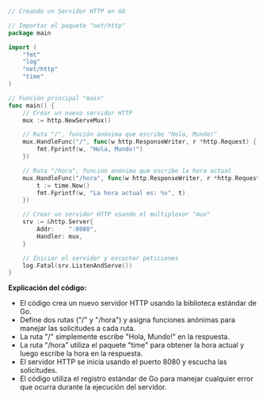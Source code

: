 ```go
// Creando un Servidor HTTP en GO

// Importar el paquete "net/http"
package main

import (
    "fmt"
    "log"
    "net/http"
    "time"
)

// Función principal "main"
func main() {
    // Crear un nuevo servidor HTTP
    mux := http.NewServeMux()

    // Ruta "/", función anónima que escribe "Hola, Mundo!"
    mux.HandleFunc("/", func(w http.ResponseWriter, r *http.Request) {
        fmt.Fprintf(w, "Hola, Mundo!")
    })

    // Ruta "/hora", función anónima que escribe la hora actual
    mux.HandleFunc("/hora", func(w http.ResponseWriter, r *http.Request) {
        t := time.Now()
        fmt.Fprintf(w, "La hora actual es: %v", t)
    })

    // Crear un servidor HTTP usando el multiplexor "mux"
    srv := &http.Server{
        Addr:    ":8080",
        Handler: mux,
    }

    // Iniciar el servidor y escuchar peticiones
    log.Fatal(srv.ListenAndServe())
}
```

**Explicación del código:**

* El código crea un nuevo servidor HTTP usando la biblioteca estándar de Go.
* Define dos rutas ("/" y "/hora") y asigna funciones anónimas para manejar las solicitudes a cada ruta.
* La ruta "/" simplemente escribe "Hola, Mundo!" en la respuesta.
* La ruta "/hora" utiliza el paquete "time" para obtener la hora actual y luego escribe la hora en la respuesta.
* El servidor HTTP se inicia usando el puerto 8080 y escucha las solicitudes.
* El código utiliza el registro estándar de Go para manejar cualquier error que ocurra durante la ejecución del servidor.